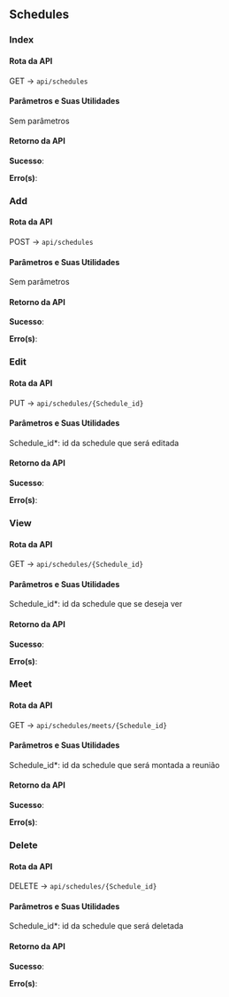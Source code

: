 ## Schedules

### Index

#### Rota da API

GET -> `api/schedules`

#### Parâmetros e Suas Utilidades

Sem parâmetros

#### Retorno da API

**Sucesso**:

**Erro(s)**:

### Add

#### Rota da API

POST -> `api/schedules`

#### Parâmetros e Suas Utilidades

Sem parâmetros

#### Retorno da API

**Sucesso**:

**Erro(s)**:

### Edit

#### Rota da API

PUT -> `api/schedules/{Schedule_id}`

#### Parâmetros e Suas Utilidades

Schedule_id\*: id da schedule que será editada

#### Retorno da API

**Sucesso**:

**Erro(s)**:

### View

#### Rota da API

GET -> `api/schedules/{Schedule_id}`

#### Parâmetros e Suas Utilidades

Schedule_id\*: id da schedule que se deseja ver

#### Retorno da API

**Sucesso**:

**Erro(s)**:

### Meet

#### Rota da API

GET -> `api/schedules/meets/{Schedule_id}`

#### Parâmetros e Suas Utilidades

Schedule_id\*: id da schedule que será montada a reunião

#### Retorno da API

**Sucesso**:

**Erro(s)**:

### Delete

#### Rota da API

DELETE -> `api/schedules/{Schedule_id}`

#### Parâmetros e Suas Utilidades

Schedule_id\*: id da schedule que será deletada

#### Retorno da API

**Sucesso**:

**Erro(s)**:
